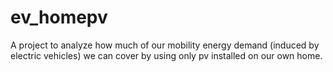 # ev_homepv
A project to analyze how much of our mobility energy demand (induced by electric vehicles) we can cover by using only pv installed on our own home. 
